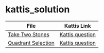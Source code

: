 # kattis_solution
|File|Kattis Link|
|----|-----------|
|[Take Two Stones](https://github.com/mohaMgT/kattis_solution/tree/main/File/Take%20Two%20Stones)|[Kattis question](https://open.kattis.com/problems/twostones)|
|[Quadrant Selection](https://github.com/mohaMgT/kattis_solution/tree/main/File/Quadrant%20Selection)|[Kattis question](https://open.kattis.com/problems/quadrant)|


